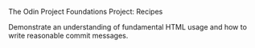 The Odin Project Foundations Project: Recipes

Demonstrate an understanding of fundamental HTML usage and how to write reasonable commit messages.